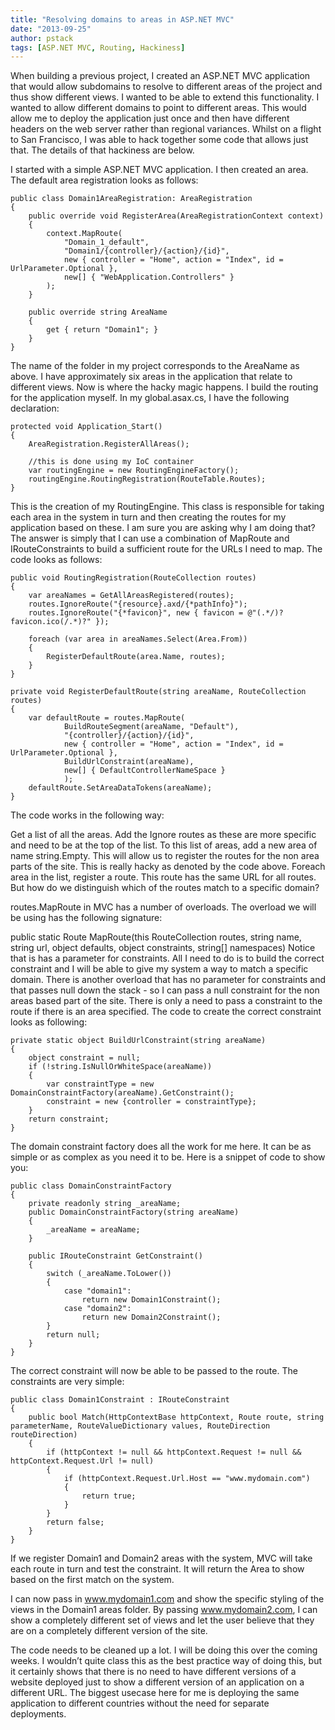 ```yaml
---
title: "Resolving domains to areas in ASP.NET MVC"
date: "2013-09-25"
author: pstack
tags: [ASP.NET MVC, Routing, Hackiness]
---
```


When building a previous project, I created an ASP.NET MVC application that would allow subdomains to resolve to different areas of the project and thus show different views. I wanted to be able to extend this functionality. I wanted to allow different domains to point to different areas. This would allow me to deploy the application just once and then have different headers on the web server rather than regional variances. Whilst on a flight to San Francisco, I was able to hack together some code that allows just that. The details of that hackiness are below.

I started with a simple ASP.NET MVC application. I then created an area. The default area registration looks as follows:

    public class Domain1AreaRegistration: AreaRegistration
    {
    	public override void RegisterArea(AreaRegistrationContext context)
    	{
        	context.MapRoute(
            	"Domain_1_default",
            	"Domain1/{controller}/{action}/{id}",
            	new { controller = "Home", action = "Index", id = UrlParameter.Optional },
            	new[] { "WebApplication.Controllers" }
        	);
    	}

    	public override string AreaName
    	{
        	get { return "Domain1"; }
    	}
    }

The name of the folder in my project corresponds to the AreaName as above. I have approximately six areas in the application that relate to different views. Now is where the hacky magic happens. I build the routing for the application myself. In my global.asax.cs, I have the following declaration:

    protected void Application_Start()
    {
    	AreaRegistration.RegisterAllAreas();

    	//this is done using my IoC container
    	var routingEngine = new RoutingEngineFactory();
    	routingEngine.RoutingRegistration(RouteTable.Routes);
    }

This is the creation of my RoutingEngine. This class is responsible for taking each area in the system in turn and then creating the routes for my application based on these. I am sure you are asking why I am doing that? The answer is simply that I can use a combination of MapRoute and IRouteConstraints to build a sufficient route for the URLs I need to map. The code looks as follows:

    public void RoutingRegistration(RouteCollection routes)
    {
    	var areaNames = GetAllAreasRegistered(routes);
    	routes.IgnoreRoute("{resource}.axd/{*pathInfo}");
    	routes.IgnoreRoute("{*favicon}", new { favicon = @"(.*/)?favicon.ico(/.*)?" });

    	foreach (var area in areaNames.Select(Area.From))
    	{
        	RegisterDefaultRoute(area.Name, routes);
    	}
    }

    private void RegisterDefaultRoute(string areaName, RouteCollection routes)
    {
    	var defaultRoute = routes.MapRoute(
        	    BuildRouteSegment(areaName, "Default"),
            	"{controller}/{action}/{id}",
            	new { controller = "Home", action = "Index", id = UrlParameter.Optional },
            	BuildUrlConstraint(areaName),
            	new[] { DefaultControllerNameSpace }
            	);
    	defaultRoute.SetAreaDataTokens(areaName);
    }

The code works in the following way:

Get a list of all the areas.
Add the Ignore routes as these are more specific and need to be at the top of the list.
To this list of areas, add a new area of name string.Empty. This will allow us to register the routes for the non area parts of the site. This is really hacky as denoted by the code above.
Foreach area in the list, register a route. This route has the same URL for all routes.
But how do we distinguish which of the routes match to a specific domain?

routes.MapRoute in MVC has a number of overloads. The overload we will be using has the following signature:

public static Route MapRoute(this RouteCollection routes, string name, string url, object defaults, object constraints, string[] namespaces)
Notice that is has a parameter for constraints. All I need to do is to build the correct constraint and I will be able to give my system a way to match a specific domain. There is another overload that has no parameter for constraints and that passes null down the stack - so I can pass a null constraint for the non areas based part of the site. There is only a need to pass a constraint to the route if there is an area specified. The code to create the correct constraint looks as following:

    private static object BuildUrlConstraint(string areaName)
    {
    	object constraint = null;
    	if (!string.IsNullOrWhiteSpace(areaName))
    	{
        	var constraintType = new DomainConstraintFactory(areaName).GetConstraint();
        	constraint = new {controller = constraintType};
    	}
    	return constraint;
    }

The domain constraint factory does all the work for me here. It can be as simple or as complex as you need it to be. Here is a snippet of code to show you:

    public class DomainConstraintFactory
    {
        private readonly string _areaName;
        public DomainConstraintFactory(string areaName)
        {
            _areaName = areaName;
    	}

    	public IRouteConstraint GetConstraint()
    	{
        	switch (_areaName.ToLower())
        	{
            	case "domain1":
                	return new Domain1Constraint();
            	case "domain2":
                	return new Domain2Constraint();
        	}
        	return null;
    	}
    }

The correct constraint will now be able to be passed to the route. The constraints are very simple:

    public class Domain1Constraint : IRouteConstraint
    {
        public bool Match(HttpContextBase httpContext, Route route, string parameterName, RouteValueDictionary values, RouteDirection routeDirection)
        {
            if (httpContext != null && httpContext.Request != null && httpContext.Request.Url != null)
            {
                if (httpContext.Request.Url.Host == "www.mydomain.com")
                {
                    return true;
                }
            }
            return false;
        }
    }

If we register Domain1 and Domain2 areas with the system, MVC will take each route in turn and test the constraint. It will return the Area to show based on the first match on the system.

I can now pass in www.mydomain1.com and show the specific styling of the views in the Domain1 areas folder. By passing www.mydomain2.com, I can show a completely different set of views and let the user believe that they are on a completely different version of the site.

The code needs to be cleaned up a lot. I will be doing this over the coming weeks. I wouldn’t quite class this as the best practice way of doing this, but it certainly shows that there is no need to have different versions of a website deployed just to show a different version of an application on a different URL. The biggest usecase here for me is deploying the same application to different countries without the need for separate deployments.
